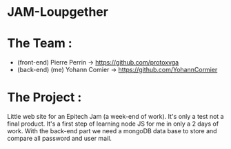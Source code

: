 # JAM-Loupgether

# The Team :
- (front-end) Pierre Perrin -> https://github.com/protoxvga
- (back-end) (me) Yohann Comier -> https://github.com/YohannCormier

# The Project : 
Little web site for an Epitech Jam (a week-end of work).
It's only a test not a final product.
It's a first step of learning node JS for me in only a 2 days of work.
With the back-end part we need a mongoDB data base to store and compare all password and user mail.
